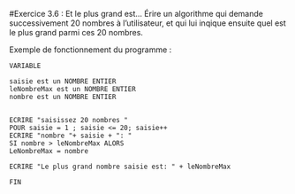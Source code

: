 #Exercice 3.6 : Et le plus grand est…
Érire un algorithme qui demande successivement 20 nombres à l’utilisateur, et qui lui inqique ensuite quel est le plus grand parmi ces 20 nombres.

Exemple de fonctionnement du programme :




```
VARIABLE

saisie est un NOMBRE ENTIER
leNombreMax est un NOMBRE ENTIER
nombre est un NOMBRE ENTIER


ECRIRE "saisissez 20 nombres "
POUR saisie = 1 ; saisie <= 20; saisie++
ECRIRE "nombre "+ saisie + ": "
SI nombre > leNombreMax ALORS
LeNombreMax = nombre

ECRIRE "Le plus grand nombre saisie est: " + leNombreMax

FIN